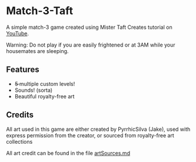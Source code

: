 # Match-3-Taft

A simple match-3 game created using Mister Taft Creates tutorial on [YouTube](https://youtube.com/playlist?list=PL4vbr3u7UKWrxEz75MqmTDd899cYAvQ_B).

Warning: Do not play if you are easily frightened or at 3AM while your housemates are sleeping.

## Features

* <s>5 </s>multiple custom levels!
* Sounds! (sorta) 
* Beautiful royalty-free art

## Credits 

All art used in this game are either created by PyrrhicSilva (Jake), used with express permission from the creator, or sourced from royalty-free art collections 

All art credit can be found in the file [artSources.md](https://github.com/PyrrhicShadow/Match-3-Taft/tree/main/Art/artSources.md) 
